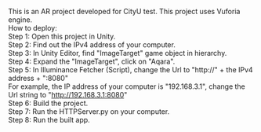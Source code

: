 This is an AR project developed for CityU test. This project uses Vuforia engine.  
How to deploy:  
Step 1: Open this project in Unity.  
Step 2: Find out the IPv4 address of your computer.  
Step 3: In Unity Editor, find "ImageTarget" game object in hierarchy.  
Step 4: Expand the "ImageTarget", click on "Aqara".  
Step 5: In Illuminance Fetcher (Script), change the Url to "http://" + the IPv4 address + ":8080"  
For example, the IP address of your computer is "192.168.3.1", change the Url string to "http://192.168.3.1:8080"  
Step 6: Build the project.  
Step 7: Run the HTTPServer.py on your computer.  
Step 8: Run the built app.  